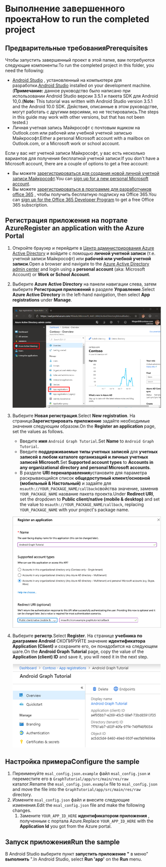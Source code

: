 # <a name="how-to-run-the-completed-project"></a><span data-ttu-id="839d3-101">Выполнение завершенного проекта</span><span class="sxs-lookup"><span data-stu-id="839d3-101">How to run the completed project</span></span>

## <a name="prerequisites"></a><span data-ttu-id="839d3-102">Предварительные требования</span><span class="sxs-lookup"><span data-stu-id="839d3-102">Prerequisites</span></span>

<span data-ttu-id="839d3-103">Чтобы запустить завершенный проект в этой папке, вам потребуются следующие компоненты:</span><span class="sxs-lookup"><span data-stu-id="839d3-103">To run the completed project in this folder, you need the following:</span></span>

- <span data-ttu-id="839d3-104">[Android Studio](https://developer.android.com/studio/) , установленный на компьютере для разработки.</span><span class="sxs-lookup"><span data-stu-id="839d3-104">[Android Studio](https://developer.android.com/studio/) installed on your development machine.</span></span> <span data-ttu-id="839d3-105">(**Примечание:** данное руководство было написано при использовании Android Studio версии 3.5.1 и пакета SDK для Android 10,0.</span><span class="sxs-lookup"><span data-stu-id="839d3-105">(**Note:** This tutorial was written with Android Studio version 3.5.1 and the Android 10.0 SDK.</span></span> <span data-ttu-id="839d3-106">Действия, описанные в этом руководстве, могут работать с другими версиями, но не тестировались.</span><span class="sxs-lookup"><span data-stu-id="839d3-106">The steps in this guide may work with other versions, but that has not been tested.)</span></span>
- <span data-ttu-id="839d3-107">Личная учетная запись Майкрософт с почтовым ящиком на Outlook.com или рабочей или учебной учетной записью Майкрософт.</span><span class="sxs-lookup"><span data-stu-id="839d3-107">Either a personal Microsoft account with a mailbox on Outlook.com, or a Microsoft work or school account.</span></span>

<span data-ttu-id="839d3-108">Если у вас нет учетной записи Майкрософт, у вас есть несколько вариантов для получения бесплатной учетной записи:</span><span class="sxs-lookup"><span data-stu-id="839d3-108">If you don't have a Microsoft account, there are a couple of options to get a free account:</span></span>

- <span data-ttu-id="839d3-109">Вы можете [зарегистрироваться для создания новой личной учетной записи Майкрософт](https://signup.live.com/signup?wa=wsignin1.0&rpsnv=12&ct=1454618383&rver=6.4.6456.0&wp=MBI_SSL_SHARED&wreply=https://mail.live.com/default.aspx&id=64855&cbcxt=mai&bk=1454618383&uiflavor=web&uaid=b213a65b4fdc484382b6622b3ecaa547&mkt=E-US&lc=1033&lic=1).</span><span class="sxs-lookup"><span data-stu-id="839d3-109">You can [sign up for a new personal Microsoft account](https://signup.live.com/signup?wa=wsignin1.0&rpsnv=12&ct=1454618383&rver=6.4.6456.0&wp=MBI_SSL_SHARED&wreply=https://mail.live.com/default.aspx&id=64855&cbcxt=mai&bk=1454618383&uiflavor=web&uaid=b213a65b4fdc484382b6622b3ecaa547&mkt=E-US&lc=1033&lic=1).</span></span>
- <span data-ttu-id="839d3-110">Вы можете [зарегистрироваться в программе для разработчиков office 365](https://developer.microsoft.com/office/dev-program) , чтобы получить бесплатную подписку на Office 365.</span><span class="sxs-lookup"><span data-stu-id="839d3-110">You can [sign up for the Office 365 Developer Program](https://developer.microsoft.com/office/dev-program) to get a free Office 365 subscription.</span></span>

## <a name="register-an-application-with-the-azure-portal"></a><span data-ttu-id="839d3-111">Регистрация приложения на портале Azure</span><span class="sxs-lookup"><span data-stu-id="839d3-111">Register an application with the Azure Portal</span></span>

1. <span data-ttu-id="839d3-112">Откройте браузер и перейдите в [Центр администрирования Azure Active Directory](https://aad.portal.azure.com) и войдите с помощью **личной учетной записи** (т.е. учетной записи Майкрософт) или **рабочей или учебной учетной записи**.</span><span class="sxs-lookup"><span data-stu-id="839d3-112">Open a browser and navigate to the [Azure Active Directory admin center](https://aad.portal.azure.com) and login using a **personal account** (aka: Microsoft Account) or **Work or School Account**.</span></span>

1. <span data-ttu-id="839d3-113">Выберите **Azure Active Directory** на панели навигации слева, затем выберите **Регистрация приложений** в разделе **Управление**.</span><span class="sxs-lookup"><span data-stu-id="839d3-113">Select **Azure Active Directory** in the left-hand navigation, then select **App registrations** under **Manage**.</span></span>

    ![<span data-ttu-id="839d3-114">Снимок экрана с регистрациями приложений</span><span class="sxs-lookup"><span data-stu-id="839d3-114">A screenshot of the App registrations</span></span> ](../../tutorial/images/aad-portal-app-registrations.png)

1. <span data-ttu-id="839d3-115">Выберите **Новая регистрация**.</span><span class="sxs-lookup"><span data-stu-id="839d3-115">Select **New registration**.</span></span> <span data-ttu-id="839d3-116">На странице**Зарегистрировать приложение** задайте необходимые значения следующим образом.</span><span class="sxs-lookup"><span data-stu-id="839d3-116">On the **Register an application** page, set the values as follows.</span></span>

    - <span data-ttu-id="839d3-117">Введите **имя** `Android Graph Tutorial`.</span><span class="sxs-lookup"><span data-stu-id="839d3-117">Set **Name** to `Android Graph Tutorial`.</span></span>
    - <span data-ttu-id="839d3-118">Введите **поддерживаемые типы учетных записей** для **учетных записей в любом каталоге организаций и личных учетных записей Microsoft**.</span><span class="sxs-lookup"><span data-stu-id="839d3-118">Set **Supported account types** to **Accounts in any organizational directory and personal Microsoft accounts**.</span></span>
    - <span data-ttu-id="839d3-119">В разделе **URI перенаправления**установите для параметра раскрывающийся список **общедоступный клиент/основной (мобильный & Настольный)** и задайте для `msauth://YOUR_PACKAGE_NAME/callback`свойства значение, заменив `YOUR_PACKAGE_NAME` название пакета проекта.</span><span class="sxs-lookup"><span data-stu-id="839d3-119">Under **Redirect URI**, set the dropdown to **Public client/native (mobile & desktop)** and set the value to `msauth://YOUR_PACKAGE_NAME/callback`, replacing `YOUR_PACKAGE_NAME` with your project's package name.</span></span>

    ![Снимок страницы "регистрация приложения"](../../tutorial/images/aad-register-an-app.png)

1. <span data-ttu-id="839d3-121">Выберите **регистр**.</span><span class="sxs-lookup"><span data-stu-id="839d3-121">Select **Register**.</span></span> <span data-ttu-id="839d3-122">На странице **учебника по диаграмме Android** СКОПИРУЙТЕ значение **идентификатора Application (Client)** и сохраните его, он понадобится на следующем шаге.</span><span class="sxs-lookup"><span data-stu-id="839d3-122">On the **Android Graph Tutorial** page, copy the value of the **Application (client) ID** and save it, you will need it in the next step.</span></span>

    ![Снимок экрана с ИДЕНТИФИКАТОРом приложения для новой регистрации приложения](../../tutorial/images/aad-application-id.png)

## <a name="configure-the-sample"></a><span data-ttu-id="839d3-124">Настройка примера</span><span class="sxs-lookup"><span data-stu-id="839d3-124">Configure the sample</span></span>

1. <span data-ttu-id="839d3-125">Переименуйте `msal_config.json.example` файл `msal_config.json` и переместите его в `GraphTutorial/app/src/main/res/raw` каталог.</span><span class="sxs-lookup"><span data-stu-id="839d3-125">Rename the `msal_config.json.example` file to `msal_config.json` and move the file into the `GraphTutorial/app/src/main/res/raw` directory.</span></span>
1. <span data-ttu-id="839d3-126">Измените `msal_config.json` файл и внесите следующие изменения.</span><span class="sxs-lookup"><span data-stu-id="839d3-126">Edit the `msal_config.json` file and make the following changes.</span></span>
    1. <span data-ttu-id="839d3-127">Замените `YOUR_APP_ID_HERE` **идентификатором приложения** , полученным с портала Azure.</span><span class="sxs-lookup"><span data-stu-id="839d3-127">Replace `YOUR_APP_ID_HERE` with the **Application Id** you got from the Azure portal.</span></span>

## <a name="run-the-sample"></a><span data-ttu-id="839d3-128">Запуск приложения</span><span class="sxs-lookup"><span data-stu-id="839d3-128">Run the sample</span></span>

<span data-ttu-id="839d3-129">В Android Studio выберите пункт **запустить приложение "** в меню" **выполнить** ".</span><span class="sxs-lookup"><span data-stu-id="839d3-129">In Android Studio, select **Run 'app'** on the **Run** menu.</span></span>
